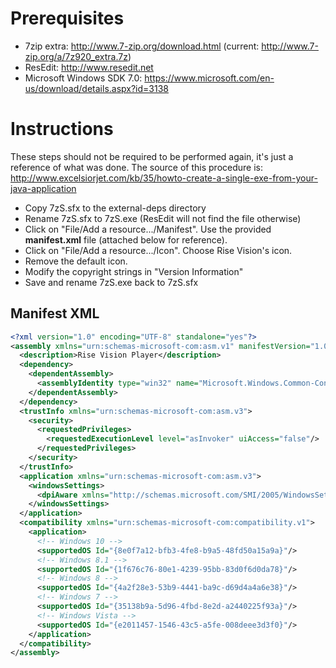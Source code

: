 # Prerequisites

- 7zip extra: http://www.7-zip.org/download.html (current: http://www.7-zip.org/a/7z920_extra.7z)
- ResEdit: http://www.resedit.net
- Microsoft Windows SDK 7.0: https://www.microsoft.com/en-us/download/details.aspx?id=3138

# Instructions

These steps should not be required to be performed again, it's just a reference of what was done. The source of this procedure is: http://www.excelsiorjet.com/kb/35/howto-create-a-single-exe-from-your-java-application

- Copy 7zS.sfx to the external-deps directory
- Rename 7zS.sfx to 7zS.exe (ResEdit will not find the file otherwise)
- Click on "File/Add a resource.../Manifest". Use the provided **manifest.xml** file (attached below for reference).
- Click on "File/Add a resource.../Icon". Choose Rise Vision's icon.
- Remove the default icon.
- Modify the copyright strings in "Version Information"
- Save and rename 7zS.exe back to 7zS.sfx

## Manifest XML

```xml
<?xml version="1.0" encoding="UTF-8" standalone="yes"?>
<assembly xmlns="urn:schemas-microsoft-com:asm.v1" manifestVersion="1.0">
  <description>Rise Vision Player</description>
  <dependency>
    <dependentAssembly>
      <assemblyIdentity type="win32" name="Microsoft.Windows.Common-Controls" version="6.0.0.0" processorArchitecture="*" publicKeyToken="6595b64144ccf1df" language="*"/>
    </dependentAssembly>
  </dependency>
  <trustInfo xmlns="urn:schemas-microsoft-com:asm.v3">
    <security>
      <requestedPrivileges>
        <requestedExecutionLevel level="asInvoker" uiAccess="false"/>
      </requestedPrivileges>
    </security>
  </trustInfo>
  <application xmlns="urn:schemas-microsoft-com:asm.v3">
    <windowsSettings>
      <dpiAware xmlns="http://schemas.microsoft.com/SMI/2005/WindowsSettings">True</dpiAware>
    </windowsSettings>
  </application>
  <compatibility xmlns="urn:schemas-microsoft-com:compatibility.v1"> 
    <application> 
      <!-- Windows 10 --> 
      <supportedOS Id="{8e0f7a12-bfb3-4fe8-b9a5-48fd50a15a9a}"/>
      <!-- Windows 8.1 -->
      <supportedOS Id="{1f676c76-80e1-4239-95bb-83d0f6d0da78}"/>
      <!-- Windows 8 -->
      <supportedOS Id="{4a2f28e3-53b9-4441-ba9c-d69d4a4a6e38}"/>
      <!-- Windows 7 -->
      <supportedOS Id="{35138b9a-5d96-4fbd-8e2d-a2440225f93a}"/>
      <!-- Windows Vista -->
      <supportedOS Id="{e2011457-1546-43c5-a5fe-008deee3d3f0}"/> 
    </application> 
  </compatibility>
</assembly>
```
